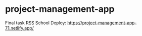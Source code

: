 # project-management-app
Final task RSS School
Deploy: https://project-management-app-71.netlify.app/

